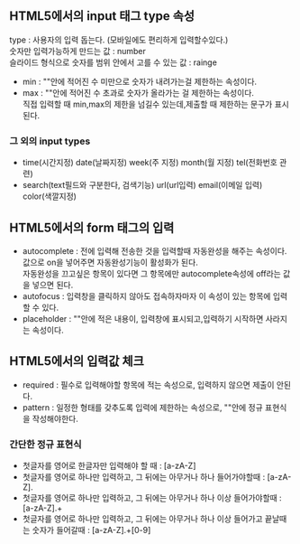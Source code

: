 ## HTML5에서의 input 태그 type 속성 <br>
type : 사용자의 입력 돕는다. (모바일에도 편리하게 입력할수있다.)<br>
숫자만 입력가능하게 만드는 값 : number <br>
슬라이드 형식으로 숫자를 범위 안에서 고를 수 있는 값 : rainge
- min : ""안에 적어진 수 미만으로 숫자가 내려가는걸 제한하는 속성이다.
- max : ""안에 적어진 수 초과로 숫자가 올라가는 걸 제한하는 속성이다. <br>
직접 입력할 때 min,max의 제한을 넘길수 있는데,제출할 때 제한하는 문구가 표시된다. <br>
### 그 외의 input types
- time(시간지정) date(날짜지정) week(주 지정) month(월 지정) tel(전화번호 관련)
- search(text필드와 구분한다, 검색기능)  url(url입력)  email(이메일 입력) color(색깔지정)

## HTML5에서의 form 태그의 입력
- autocomplete : 전에 입력해 전송한 것을 입력할때 자동완성을 해주는 속성이다. <br>
  값으로 on을 넣어주면 자동완성기능이 활성화가 된다. <br>
  자동완성을 끄고싶은 항목이 있다면 그 항목에만 autocomplete속성에 off라는 값을 넣으면 된다.
- autofocus : 입력창을 클릭하지 않아도  접속하자마자 이 속성이 있는 항목에 입력할 수 있다.
- placeholder : ""안에 적은 내용이, 입력창에 표시되고,입력하기 시작하면 사라지는 속성이다.

## HTML5에서의 입력값 체크
- required : 필수로 입력해야할 항목에 적는 속성으로, 입력하지 않으면 제출이 안된다.
- pattern : 일정한 형태를 갖추도록 입력에 제한하는 속성으로, ""안에 정규 표현식을 작성해야한다. <br>
### 간단한 정규 표현식 <br>
-  첫글자를 영어로 한글자만 입력해야 할 때 : [a-zA-Z]  
-  첫글자를 영어로 하나만 입력하고, 그 뒤에는 아무거나 하나 들어가야할때 : [a-zA-Z].  
-  첫글자를 영어로 하나만 입력하고, 그 뒤에는 아무거나 하나 이상 들어가야할때 : [a-zA-Z].+  
-  첫글자를 영어로 하나만 입력하고, 그 뒤에는 아무거나 하나 이상 들어가고 끝날때는 숫자가 들어갈때 : [a-zA-Z].+[0-9]  
